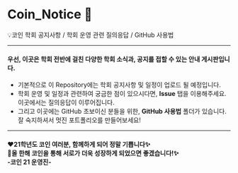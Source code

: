# Coin_Notice 📢
💡코인 학회 공지사항 / 학회 운영 관련 질의응답 / GitHub 사용법

******************************
#### 우선, 이곳은 학회 전반에 걸친 다양한 학회 소식과, 공지를 접할 수 있는 안내 게시판입니다. 
+ 기본적으로 이 Repository에는 학회 공지사항 및 일정이 업로드 될 예정입니다.
+ 학회 운영 및 일정과 관련하여 궁금한 점이 있으시다면, **Issue** 탭을 이용해주세요. 이곳에서는 질의응답이 이루어집니다.
+ 그리고 이곳에는 GitHub 초보이신 분들을 위한, **GitHub 사용법** 폴더가 있습니다. 잘 숙지하셔서 멋진 포트폴리오를 만들어보세요!

******************************

#### ❤21학년도 코인 여러분, 함께하게 되어 정말 기쁩니다✨ <br> 🧡올 한해 코인을 통해 서로가 더욱 성장하게 되었으면 좋겠습니다!✨ </br> -코인 21 운영진-
